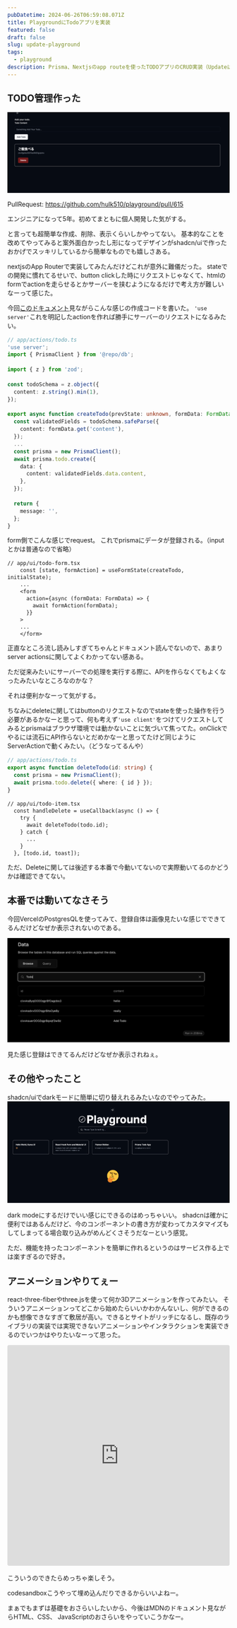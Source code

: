 ```yaml
---
pubDatetime: 2024-06-26T06:59:08.071Z
title: PlaygroundにTodoアプリを実装
featured: false
draft: false
slug: update-playground
tags:
  - playground
description: Prisma、Nextjsのapp routeを使ったTODOアプリのCRUD実装（Updateは作ってないけど）
---
```


## TODO管理作った

![todo list](../../../public/assets/todo-list.png)

PullRequest: <https://github.com/hulk510/playground/pull/615>

エンジニアになって5年。初めてまともに個人開発した気がする。

と言っても超簡単な作成、削除、表示くらいしかやってない。
基本的なことを改めてやってみると案外面白かったし形になってデザインがshadcn/uiで作ったおかげでスッキリしているから簡単なものでも嬉しさある。

nextjsのApp Routerで実装してみたんだけどこれが意外に難儀だった。
stateでの開発に慣れてるせいで、button clickした時にリクエストじゃなくて、htmlのformでactionを走らせるとかサーバーを挟むようになるだけで考え方が難しいなーって感じた。

今回[このドキュメント](https://nextjs.org/docs/app/building-your-application/data-fetching/server-actions-and-mutations)見ながらこんな感じの作成コードを書いた。
`'use server'`これを明記したactionを作れば勝手にサーバーのリクエストになるみたい。

```ts
// app/actions/todo.ts
'use server';
import { PrismaClient } from '@repo/db';

import { z } from 'zod';

const todoSchema = z.object({
  content: z.string().min(1),
});

export async function createTodo(prevState: unknown, formData: FormData) {
  const validatedFields = todoSchema.safeParse({
    content: formData.get('content'),
  });
  ...
  const prisma = new PrismaClient();
  await prisma.todo.create({
    data: {
      content: validatedFields.data.content,
    },
  });

  return {
    message: '',
  };
}

```

form側でこんな感じでrequest。
これでprismaにデータが登録される。（inputとかは普通なので省略）

```tsx
// app/ui/todo-form.tsx
    const [state, formAction] = useFormState(createTodo, initialState);
    ...
    <form
      action={async (formData: FormData) => {
        await formAction(formData);
      }}
    >
    ...
    </form>
```

正直なところ流し読みしすぎてちゃんとドキュメント読んでないので、あまりserver actionsに関してよくわかってない感ある。

ただ従来みたいにサーバーでの処理を実行する際に、APIを作らなくてもよくなったみたいなところなのかな？

それは便利かなーって気がする。

ちなみにdeleteに関してはbuttonのリクエストなのでstateを使った操作を行う必要があるかなーと思って、何も考えず`'use client'`をつけてリクエストしてみるとprismaはブラウザ環境では動かないことに気づいて焦ってた。onClickでやるには流石にAPI作らないとだめかなーと思ってたけど同じようにServerActionで動くみたい。（どうなってるんや）

```ts
// app/actions/todo.ts
export async function deleteTodo(id: string) {
  const prisma = new PrismaClient();
  await prisma.todo.delete({ where: { id } });
}
```

```tsx
// app/ui/todo-item.tsx
  const handleDelete = useCallback(async () => {
    try {
      await deleteTodo(todo.id);
    } catch {
      ...
    }
  }, [todo.id, toast]);
```

ただ、Deleteに関しては後述する本番で今動いてないので実際動いてるのかどうかは確認できてない。

## 本番では動いてなさそう

今回VercelのPostgresQLを使ってみて、登録自体は画像見たいな感じでできてるんだけどなぜか表示されないのである。

![postgress data](../../../public/assets/postgress-data.png)

見た感じ登録はできてるんだけどなぜか表示されねぇ。

## その他やったこと

shadcn/uiでdarkモードに簡単に切り替えれるみたいなのでやってみた。
![dark mode playground](../../../public/assets/dark-mode-playground.png)

dark modeにするだけでいい感じにできるのはめっちゃいい。
shadcnは確かに便利ではあるんだけど、今のコンポーネントの書き方が変わってカスタマイズもしてしまってる場合取り込みがめんどくさそうだなーという感覚。

ただ、機能を持ったコンポーネントを簡単に作れるというのはサービス作る上では楽すぎるので好き。

## アニメーションやりてぇー

react-three-fiberやthree.jsを使って何か3Dアニメーションを作ってみたい。
そういうアニメーションってどこから始めたらいいかわかんないし、何ができるのかも想像できなすぎて敷居が高い。できるとサイトがリッチになるし、既存のライブラリの実装では実現できないアニメーションやインタラクションを実装できるのでいつかはやりたいなーって思った。

<iframe src="https://codesandbox.io/embed/cards-with-border-radius-9s2wd9?fontsize=14&hidenavigation=1&theme=dark"
     style="width:100%; height:500px; border:0; border-radius: 4px; overflow:hidden;"
     title="Cards with border radius"
     allow="accelerometer; ambient-light-sensor; camera; encrypted-media; geolocation; gyroscope; hid; microphone; midi; payment; usb; vr; xr-spatial-tracking"
     sandbox="allow-forms allow-modals allow-popups allow-presentation allow-same-origin allow-scripts"
   ></iframe>

こういうのできたらめっちゃ楽しそう。

codesandboxこうやって埋め込んだりできるからいいよねー。

まぁでもまずは基礎をおさらいしたいから、今後はMDNのドキュメント見ながらHTML、CSS、 JavaScriptのおさらいをやっていこうかなー。
